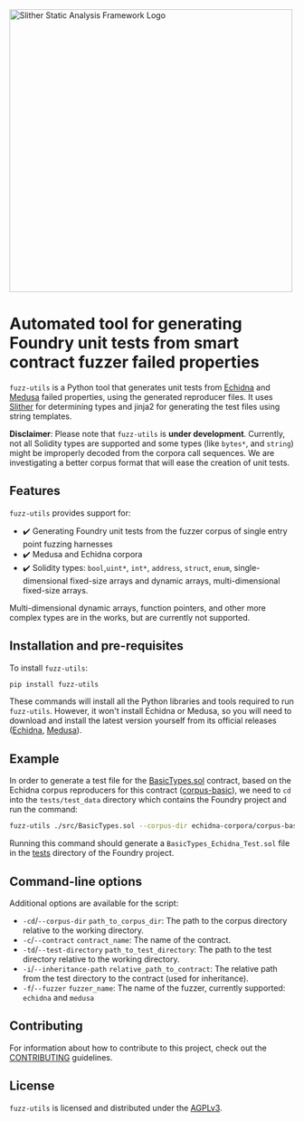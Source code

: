 <img src="./logo.png" alt="Slither Static Analysis Framework Logo" width="500" />

# Automated tool for generating Foundry unit tests from smart contract fuzzer failed properties

`fuzz-utils` is a Python tool that generates unit tests from [Echidna](https://github.com/crytic/echidna) and [Medusa](https://github.com/crytic/medusa/tree/master) failed properties, using the generated reproducer files. It uses [Slither](https://github.com/crytic/slither) for determining types and jinja2 for generating the test files using string templates.

**Disclaimer**: Please note that `fuzz-utils` is **under development**. Currently, not all Solidity types are supported and some types (like `bytes*`, and `string`) might be improperly decoded from the corpora call sequences. We are investigating a better corpus format that will ease the creation of unit tests.

## Features
`fuzz-utils` provides support for:
- ✔️ Generating Foundry unit tests from the fuzzer corpus of single entry point fuzzing harnesses
- ✔️ Medusa and Echidna corpora
- ✔️ Solidity types: `bool`,`uint*`, `int*`, `address`, `struct`, `enum`, single-dimensional fixed-size arrays and dynamic arrays, multi-dimensional fixed-size arrays.

Multi-dimensional dynamic arrays, function pointers, and other more complex types are in the works, but are currently not supported.
## Installation and pre-requisites

To install `fuzz-utils`: 

```bash
pip install fuzz-utils
```

These commands will install all the Python libraries and tools required to run `fuzz-utils`. However, it won't install Echidna or Medusa, so you will need to download and install the latest version yourself from its official releases ([Echidna](https://github.com/crytic/echidna/releases), [Medusa](https://github.com/crytic/medusa/releases)).

## Example

In order to generate a test file for the [BasicTypes.sol](test/src/BasicTypes.sol) contract, based on the Echidna corpus reproducers for this contract ([corpus-basic](tests/test_data/echidna-corpora/corpus-basic/)), we need to `cd` into the `tests/test_data` directory which contains the Foundry project and run the command:
```bash
fuzz-utils ./src/BasicTypes.sol --corpus-dir echidna-corpora/corpus-basic --contract "BasicTypes" --test-directory "./test/" --inheritance-path "../src/" --fuzzer echidna
```

Running this command should generate a `BasicTypes_Echidna_Test.sol` file in the [tests](/tests/test_data/test/) directory of the Foundry project.

## Command-line options

Additional options are available for the script:

- `-cd`/`--corpus-dir` `path_to_corpus_dir`: The path to the corpus directory relative to the working directory.
- `-c`/`--contract` `contract_name`: The name of the contract.
- `-td`/`--test-directory` `path_to_test_directory`: The path to the test directory relative to the working directory.
- `-i`/`--inheritance-path` `relative_path_to_contract`: The relative path from the test directory to the contract (used for inheritance).
- `-f`/`--fuzzer` `fuzzer_name`: The name of the fuzzer, currently supported: `echidna` and `medusa`

## Contributing
For information about how to contribute to this project, check out the [CONTRIBUTING](CONTRIBUTING.md) guidelines.

## License
`fuzz-utils` is licensed and distributed under the [AGPLv3](LICENSE).
